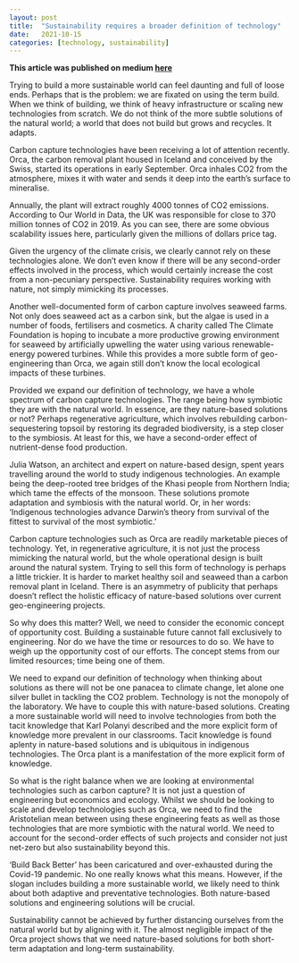 ```yaml
---
layout: post
title:  "Sustainability requires a broader definition of technology"
date:   2021-10-15
categories: [technology, sustainability]
---
```


<b>This article was published on medium <a href="https://seblawson11.medium.com/sustainability-requires-a-broader-definition-of-technology-ca9e27a9254d">here</a>
</b>
<br>


Trying to build a more sustainable world can feel daunting and full of loose ends. Perhaps that is the problem: we are fixated on using the term build. When we think of building, we think of heavy infrastructure or scaling new technologies from scratch. We do not think of the more subtle solutions of the natural world; a world that does not build but grows and recycles. It adapts.

Carbon capture technologies have been receiving a lot of attention recently. Orca, the carbon removal plant housed in Iceland and conceived by the Swiss, started its operations in early September. Orca inhales CO2 from the atmosphere, mixes it with water and sends it deep into the earth’s surface to mineralise.

Annually, the plant will extract roughly 4000 tonnes of CO2 emissions. According to Our World in Data, the UK was responsible for close to 370 million tonnes of CO2 in 2019. As you can see, there are some obvious scalability issues here, particularly given the millions of dollars price tag.

Given the urgency of the climate crisis, we clearly cannot rely on these technologies alone. We don’t even know if there will be any second-order effects involved in the process, which would certainly increase the cost from a non-pecuniary perspective. Sustainability requires working with nature, not simply mimicking its processes.

Another well-documented form of carbon capture involves seaweed farms. Not only does seaweed act as a carbon sink, but the algae is used in a number of foods, fertilisers and cosmetics. A charity called The Climate Foundation is hoping to incubate a more productive growing environment for seaweed by artificially upwelling the water using various renewable-energy powered turbines. While this provides a more subtle form of geo-engineering than Orca, we again still don’t know the local ecological impacts of these turbines.

Provided we expand our definition of technology, we have a whole spectrum of carbon capture technologies. The range being how symbiotic they are with the natural world. In essence, are they nature-based solutions or not? Perhaps regenerative agriculture, which involves rebuilding carbon-sequestering topsoil by restoring its degraded biodiversity, is a step closer to the symbiosis. At least for this, we have a second-order effect of nutrient-dense food production.

Julia Watson, an architect and expert on nature-based design, spent years travelling around the world to study indigenous technologies. An example being the deep-rooted tree bridges of the Khasi people from Northern India; which tame the effects of the monsoon. These solutions promote adaptation and symbiosis with the natural world. Or, in her words: ‘Indigenous technologies advance Darwin’s theory from survival of the fittest to survival of the most symbiotic.’

Carbon capture technologies such as Orca are readily marketable pieces of technology. Yet, in regenerative agriculture, it is not just the process mimicking the natural world, but the whole operational design is built around the natural system. Trying to sell this form of technology is perhaps a little trickier. It is harder to market healthy soil and seaweed than a carbon removal plant in Iceland. There is an asymmetry of publicity that perhaps doesn’t reflect the holistic efficacy of nature-based solutions over current geo-engineering projects.

So why does this matter? Well, we need to consider the economic concept of opportunity cost. Building a sustainable future cannot fall exclusively to engineering. Nor do we have the time or resources to do so. We have to weigh up the opportunity cost of our efforts. The concept stems from our limited resources; time being one of them.

We need to expand our definition of technology when thinking about solutions as there will not be one panacea to climate change, let alone one silver bullet in tackling the CO2 problem. Technology is not the monopoly of the laboratory. We have to couple this with nature-based solutions.
Creating a more sustainable world will need to involve technologies from both the tacit knowledge that Karl Polanyi described and the more explicit form of knowledge more prevalent in our classrooms. Tacit knowledge is found aplenty in nature-based solutions and is ubiquitous in indigenous technologies. The Orca plant is a manifestation of the more explicit form of knowledge.

So what is the right balance when we are looking at environmental technologies such as carbon capture? It is not just a question of engineering but economics and ecology. Whilst we should be looking to scale and develop technologies such as Orca, we need to find the Aristotelian mean between using these engineering feats as well as those technologies that are more symbiotic with the natural world. We need to account for the second-order effects of such projects and consider not just net-zero but also sustainability beyond this.

‘Build Back Better’ has been caricatured and over-exhausted during the Covid-19 pandemic. No one really knows what this means. However, if the slogan includes building a more sustainable world, we likely need to think about both adaptive and preventative technologies. Both nature-based solutions and engineering solutions will be crucial.

Sustainability cannot be achieved by further distancing ourselves from the natural world but by aligning with it. The almost negligible impact of the Orca project shows that we need nature-based solutions for both short-term adaptation and long-term sustainability.

